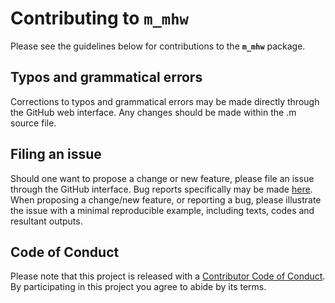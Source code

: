 Contributing to **`m_mhw`**
==================================================================

Please see the guidelines below for contributions to the **`m_mhw`** package.

Typos and grammatical errors
----------------

Corrections to typos and grammatical errors may be made directly through the GitHub web interface. Any changes should be made within the .m source file.

Filing an issue
----------------

Should one want to propose a change or new feature, please file an issue through the GitHub interface. Bug reports specifically may be made [here](https://github.com/ZijieZhao/see/issues). When proposing a change/new feature, or reporting a bug, please illustrate the issue with a minimal reproducible example, including texts, codes and resultant outputs.

Code of Conduct
----------------

Please note that this project is released with a [Contributor Code of Conduct](https://github.com/ZijieZhao/see/blob/master/Code_of_Conduct.md). By participating in this project you agree to abide by its terms.



